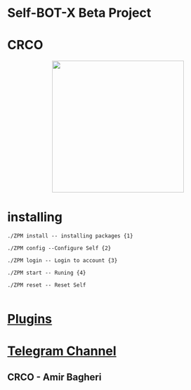 

 # Self-BOT-X Beta Project 

# **CRCO** #

<div align="center"><a href="https://t.me/CRCOPROJECT"><img src="http://s8.picofile.com/file/8312881426/photo_2017_09_19_11_51_39.jpg" width="300"></a></div>
 

# installing

```
./ZPM install -- installing packages {1}

./ZPM config --Configure Self {2}

./ZPM login -- Login to account {3}

./ZPM start -- Runing {4}

./ZPM reset -- Reset Self


```





# [Plugins ](https://t.me/crcoplugins)


# [Telegram Channel ](https://t.me/crcoproject)


## CRCO - Amir Bagheri



